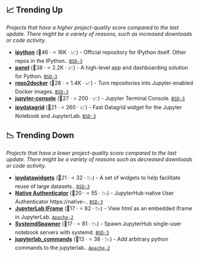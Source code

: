 ## 📈 Trending Up

_Projects that have a higher project-quality score compared to the last update. There might be a variety of reasons, such as increased downloads or code activity._

- <b><a href="https://github.com/ipython/ipython">ipython</a></b> (🥇46 ·  ⭐ 16K · 📈) - Official repository for IPython itself. Other repos in the IPython.. <code><a href="http://bit.ly/3aKzpTv">BSD-3</a></code>
- <b><a href="https://github.com/holoviz/panel">panel</a></b> (🥇38 ·  ⭐ 2.2K · 📈) - A high-level app and dashboarding solution for Python. <code><a href="http://bit.ly/3aKzpTv">BSD-3</a></code>
- <b><a href="https://github.com/jupyterhub/repo2docker">repo2docker</a></b> (🥈28 ·  ⭐ 1.4K · 📈) - Turn repositories into Jupyter-enabled Docker images. <code><a href="http://bit.ly/3aKzpTv">BSD-3</a></code>
- <b><a href="https://github.com/jupyter/jupyter_console">jupyter-console</a></b> (🥈27 ·  ⭐ 200 · 📈) - Jupyter Terminal Console. <code><a href="http://bit.ly/3aKzpTv">BSD-3</a></code>
- <b><a href="https://github.com/bloomberg/ipydatagrid">ipydatagrid</a></b> (🥉21 ·  ⭐ 260 · 📈) - Fast Datagrid widget for the Jupyter Notebook and JupyterLab. <code><a href="http://bit.ly/3aKzpTv">BSD-3</a></code>

## 📉 Trending Down

_Projects that have a lower project-quality score compared to the last update. There might be a variety of reasons such as decreased downloads or code activity._

- <b><a href="https://github.com/vidartf/ipydatawidgets">ipydatawidgets</a></b> (🥉21 ·  ⭐ 32 · 📉) - A set of widgets to help facilitate reuse of large datasets.. <code><a href="http://bit.ly/3aKzpTv">BSD-3</a></code>
- <b><a href="https://github.com/jupyterhub/nativeauthenticator">Native Authenticator</a></b> (🥈20 ·  ⭐ 55 · 📉) - JupyterHub-native User Authenticator https://native-.. <code><a href="http://bit.ly/3aKzpTv">BSD-3</a></code>
- <b><a href="https://github.com/timkpaine/jupyterlab_iframe">JupyterLab IFrame</a></b> (🥈17 ·  ⭐ 82 · 📉) - View html as an embedded iframe in JupyterLab. <code><a href="http://bit.ly/3nYMfla">Apache-2</a></code>
- <b><a href="https://github.com/jupyterhub/systemdspawner">SystemdSpawner</a></b> (🥉17 ·  ⭐ 81 · 📉) - Spawn JupyterHub single-user notebook servers with systemd. <code><a href="http://bit.ly/3aKzpTv">BSD-3</a></code>
- <b><a href="https://github.com/timkpaine/jupyterlab_commands">jupyterlab_commands</a></b> (🥉13 ·  ⭐ 38 · 📉) - Add arbitrary python commands to the jupyterlab.. <code><a href="http://bit.ly/3nYMfla">Apache-2</a></code>


